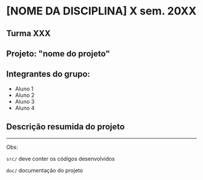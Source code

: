 # [NOME DA DISCIPLINA] X sem. 20XX

## Turma XXX
## Projeto: "nome do projeto"
## Integrantes do grupo:

* Aluno 1
* Aluno 2
* Aluno 3
* Aluno 4

## Descrição resumida do projeto
_______________________________________
Obs:

`src/` deve conter os códigos desenvolvidos

`doc/` documentação do projeto
